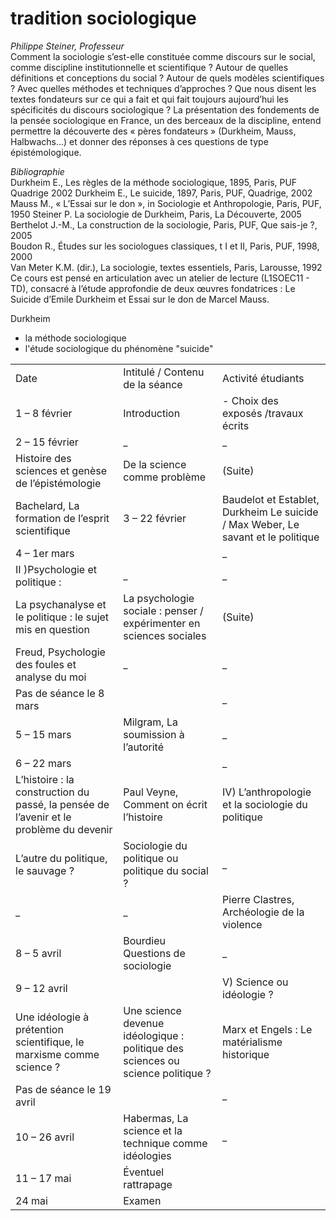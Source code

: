 # tradition sociologique

_Philippe Steiner, Professeur_  
Comment la sociologie s’est-elle constituée comme discours sur le social, comme discipline institutionnelle et scientifique ? Autour de quelles définitions et conceptions du social ? Autour de quels modèles scientifiques ? Avec quelles méthodes et techniques d’approches ? Que nous disent les textes fondateurs sur ce qui a fait et qui fait toujours aujourd’hui les spécificités du discours sociologique ? La présentation des fondements de la pensée sociologique en France, un des berceaux de la discipline, entend permettre la découverte des « pères fondateurs » \(Durkheim, Mauss, Halbwachs...\) et donner des réponses à ces questions de type épistémologique.

_Bibliographie_  
Durkheim E., Les règles de la méthode sociologique, 1895, Paris, PUF Quadrige 2002 Durkheim E., Le suicide, 1897, Paris, PUF, Quadrige, 2002  
Mauss M., « L’Essai sur le don », in Sociologie et Anthropologie, Paris, PUF, 1950 Steiner P. La sociologie de Durkheim, Paris, La Découverte, 2005  
Berthelot J.-M., La construction de la sociologie, Paris, PUF, Que sais-je ?, 2005  
Boudon R., Études sur les sociologues classiques, t I et II, Paris, PUF, 1998, 2000  
Van Meter K.M. \(dir.\), La sociologie, textes essentiels, Paris, Larousse, 1992  
Ce cours est pensé en articulation avec un atelier de lecture \(L1SOEC11 - TD\), consacré à l’étude approfondie de deux œuvres fondatrices : Le Suicide d’Emile Durkheim et Essai sur le don de Marcel Mauss.

Durkheim

* la méthode sociologique
* l'étude sociologique du phénomène "suicide"

||||
|--- |--- |--- |
|Date|Intitulé / Contenu de la séance|Activité étudiants|
|1 – 8 février|Introduction|- Choix des exposés /travaux écrits|
|2 – 15 février|_|_|
|Histoire des sciences et genèse de l’épistémologie|De la science comme problème|(Suite)|
|Bachelard, La formation de l’esprit scientifique|3 – 22 février|Baudelot et Establet, Durkheim Le suicide / Max Weber, Le savant et le politique|
|4 – 1er mars||_|
|II )Psychologie et politique :|_|_|
|La psychanalyse et le politique : le sujet mis en question|La psychologie sociale : penser / expérimenter en sciences sociales|(Suite)|
|Freud, Psychologie des foules et analyse du moi|_|_|
|Pas de séance le 8 mars||_|
|5 – 15 mars|Milgram, La soumission à l’autorité|_|
|6 – 22 mars||_|
|L’histoire : la construction du passé, la pensée de l’avenir et le problème du devenir|Paul Veyne, Comment on écrit l’histoire|IV)  L’anthropologie et la sociologie du politique|
|L’autre du politique, le sauvage ?|Sociologie du politique ou politique du social ?|_|
|_|_|Pierre Clastres, Archéologie de la violence|
|8 – 5 avril|Bourdieu Questions de sociologie|_|
|9 – 12 avril||V) Science ou idéologie ?|
|Une idéologie à prétention scientifique, le marxisme comme science ?|Une science devenue idéologique : politique des sciences ou science politique ?|Marx et Engels : Le matérialisme historique|
|Pas de séance le 19 avril||_|
|10 – 26 avril|Habermas, La science et la technique comme idéologies|_|
|11 – 17 mai|Éventuel rattrapage||
|24 mai|Examen||
